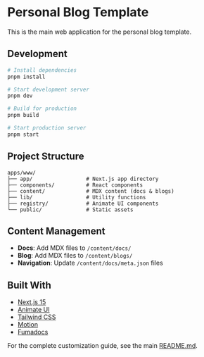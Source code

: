 # Personal Blog Template

This is the main web application for the personal blog template.

## Development

```bash
# Install dependencies
pnpm install

# Start development server
pnpm dev

# Build for production
pnpm build

# Start production server
pnpm start
```

## Project Structure

```
apps/www/
├── app/                 # Next.js app directory
├── components/          # React components
├── content/             # MDX content (docs & blogs)
├── lib/                 # Utility functions
├── registry/            # Animate UI components
└── public/              # Static assets
```

## Content Management

- **Docs**: Add MDX files to `/content/docs/`
- **Blog**: Add MDX files to `/content/blogs/`
- **Navigation**: Update `/content/docs/meta.json` files

## Built With

- [Next.js 15](https://nextjs.org/)
- [Animate UI](https://animate-ui.com)
- [Tailwind CSS](https://tailwindcss.com/)
- [Motion](https://motion.dev/)
- [Fumadocs](https://fumadocs.vercel.app/)

For the complete customization guide, see the main [README.md](../../README.md).
